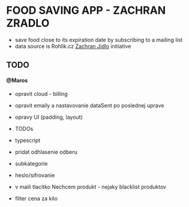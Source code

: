 # FOOD SAVING APP - ZACHRAN ZRADLO

- save food close to its expiration date by subscribing to a mailing list
- data source is Rohlik.cz [Zachran Jidlo](https://www.rohlik.cz/zachran-jidlo) initiative

## TODO

#### @Maros
- opravit cloud - billing
- opravit emaily a nastavovanie dataSent po poslednej uprave
- opravy UI (padding, layout)
- TODOs
- typescript
- pridat odhlasenie odberu
- subkategorie
- heslo/sifrovanie


- v maili tlacitko Nechcem produkt - nejaky blacklist produktov
- filter cena za kilo
